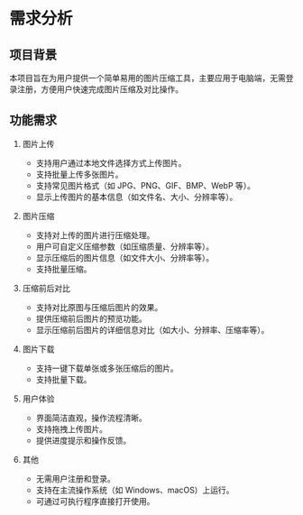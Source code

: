 <!--
 * @Author: jinxudong 18751241086@163.com
 * @Date: 2025-06-16 16:08:08
 * @LastEditors: jinxudong 18751241086@163.com
 * @LastEditTime: 2025-06-16 16:45:34
 * @FilePath: \cursor\docs\需求分析.md
 * @Description: 这是默认设置,请设置`customMade`, 打开koroFileHeader查看配置 进行设置: https://github.com/OBKoro1/koro1FileHeader/wiki/%E9%85%8D%E7%BD%AE
-->

# 需求分析

## 项目背景

本项目旨在为用户提供一个简单易用的图片压缩工具，主要应用于电脑端，无需登录注册，方便用户快速完成图片压缩及对比操作。

## 功能需求

1. 图片上传

   - 支持用户通过本地文件选择方式上传图片。
   - 支持批量上传多张图片。
   - 支持常见图片格式（如 JPG、PNG、GIF、BMP、WebP 等）。
   - 显示上传图片的基本信息（如文件名、大小、分辨率等）。

2. 图片压缩

   - 支持对上传的图片进行压缩处理。
   - 用户可自定义压缩参数（如压缩质量、分辨率等）。
   - 显示压缩后的图片信息（如文件大小、分辨率等）。
   - 支持批量压缩。

3. 压缩前后对比

   - 支持对比原图与压缩后图片的效果。
   - 提供压缩前后图片的预览功能。
   - 显示压缩前后图片的详细信息对比（如大小、分辨率、压缩率等）。

4. 图片下载

   - 支持一键下载单张或多张压缩后的图片。
   - 支持批量下载。

5. 用户体验

   - 界面简洁直观，操作流程清晰。
   - 支持拖拽上传图片。
   - 提供进度提示和操作反馈。

6. 其他
   - 无需用户注册和登录。
   - 支持在主流操作系统（如 Windows、macOS）上运行。
   - 可通过可执行程序直接打开使用。
